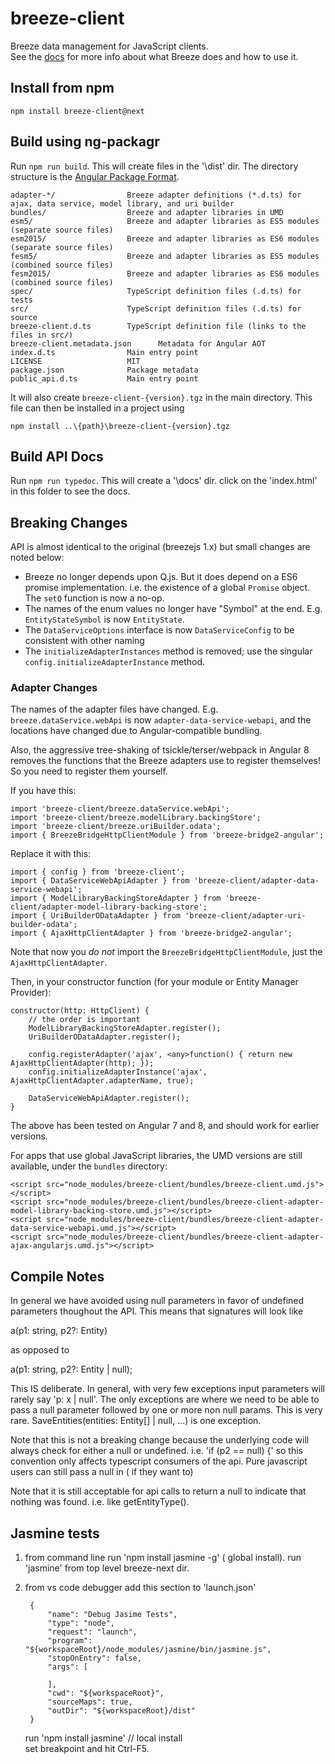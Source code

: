 # breeze-client
Breeze data management for JavaScript clients.  
See the [docs](http://breeze.github.io/doc-js/features.html) for more info about what Breeze does and how to use it.

## Install from npm

    npm install breeze-client@next

## Build using ng-packagr
Run `npm run build`.  This will create files in the '\dist' dir.  The directory structure is the [Angular Package Format](https://docs.google.com/document/d/1CZC2rcpxffTDfRDs6p1cfbmKNLA6x5O-NtkJglDaBVs/preview).

    adapter-*/                Breeze adapter definitions (*.d.ts) for ajax, data service, model library, and uri builder
    bundles/                  Breeze and adapter libraries in UMD
    esm5/                     Breeze and adapter libraries as ES5 modules (separate source files)
    esm2015/                  Breeze and adapter libraries as ES6 modules (separate source files)
    fesm5/                    Breeze and adapter libraries as ES5 modules (combined source files)
    fesm2015/                 Breeze and adapter libraries as ES6 modules (combined source files)
    spec/                     TypeScript definition files (.d.ts) for tests
    src/                      TypeScript definition files (.d.ts) for source
    breeze-client.d.ts        TypeScript definition file (links to the files in src/) 
    breeze-client.metadata.json      Metadata for Angular AOT
    index.d.ts                Main entry point
    LICENSE                   MIT
    package.json              Package metadata
    public_api.d.ts           Main entry point


It will also create `breeze-client-{version}.tgz` in the main directory.  This file can then be installed in a project using

    npm install ..\{path}\breeze-client-{version}.tgz


## Build API Docs
Run `npm run typedoc`.  This will create a '\docs' dir. click on the 'index.html' in this folder to see the docs.

## Breaking Changes
API is almost identical to the original (breezejs 1.x) but small changes are noted below:

 - Breeze no longer depends upon Q.js.  But it does depend on a ES6 promise implementation. i.e. the existence of a global `Promise` object.  The `setQ` function is now a no-op.
 - The names of the enum values no longer have "Symbol" at the end.  E.g. `EntityStateSymbol` is now `EntityState`.
 - The `DataServiceOptions` interface is now `DataServiceConfig` to be consistent with other naming
 - The `initializeAdapterInstances` method is removed; use the singular `config.initializeAdapterInstance` method.

 ### Adapter Changes
 The names of the adapter files have changed.  E.g. `breeze.dataService.webApi` is now `adapter-data-service-webapi`, 
 and the locations have changed due to Angular-compatible bundling.

 Also, the aggressive tree-shaking of tsickle/terser/webpack in Angular 8 removes the functions that the Breeze adapters
 use to register themselves!  So you need to register them yourself.

If you have this:

    import 'breeze-client/breeze.dataService.webApi';
    import 'breeze-client/breeze.modelLibrary.backingStore';
    import 'breeze-client/breeze.uriBuilder.odata';
    import { BreezeBridgeHttpClientModule } from 'breeze-bridge2-angular';

Replace it with this:

    import { config } from 'breeze-client';
    import { DataServiceWebApiAdapter } from 'breeze-client/adapter-data-service-webapi';
    import { ModelLibraryBackingStoreAdapter } from 'breeze-client/adapter-model-library-backing-store';
    import { UriBuilderODataAdapter } from 'breeze-client/adapter-uri-builder-odata';
    import { AjaxHttpClientAdapter } from 'breeze-bridge2-angular';

Note that now you _do not_ import the `BreezeBridgeHttpClientModule`, just the `AjaxHttpClientAdapter`.

Then, in your constructor function (for your module or Entity Manager Provider):

    constructor(http: HttpClient) {
        // the order is important
        ModelLibraryBackingStoreAdapter.register();
        UriBuilderODataAdapter.register();

        config.registerAdapter('ajax', <any>function() { return new AjaxHttpClientAdapter(http); });
        config.initializeAdapterInstance('ajax', AjaxHttpClientAdapter.adapterName, true);

        DataServiceWebApiAdapter.register();
    }

The above has been tested on Angular 7 and 8, and should work for earlier versions.

For apps that use global JavaScript libraries, the UMD versions are still available, under the `bundles` directory:

    <script src="node_modules/breeze-client/bundles/breeze-client.umd.js"></script>
    <script src="node_modules/breeze-client/bundles/breeze-client-adapter-model-library-backing-store.umd.js"></script>
    <script src="node_modules/breeze-client/bundles/breeze-client-adapter-data-service-webapi.umd.js"></script>
    <script src="node_modules/breeze-client/bundles/breeze-client-adapter-ajax-angularjs.umd.js"></script>

## Compile Notes
In general we have avoided using null parameters in favor of undefined parameters thoughout the API. This means that signatures will look like

a(p1: string, p2?: Entity)

as opposed to 

a(p1: string, p2?: Entity | null);

This IS deliberate.  In general, with very few exceptions input parameters will rarely say 'p: x | null'.  The only exceptions are where
we need to be able to pass a null parameter followed by one or more non null params.  This is very rare. SaveEntities(entities: Entity[] | null, ...)
is one exception. 

Note that this is not a breaking change because the underlying code will always check for either a null or undefined. i.e. 'if (p2 == null) {'
so this convention only affects typescript consumers of the api.  Pure javascript users can still pass a null in ( if they want to)

Note that it is still acceptable for api calls to return a null to indicate that nothing was found.  i.e. like getEntityType().  

## Jasmine tests 

1) from command line
    run 'npm install jasmine -g' ( global install).
    run 'jasmine'  from top level breeze-next dir.

2) from vs code debugger
    add this section to 'launch.json'
     
        {
            "name": "Debug Jasime Tests",
            "type": "node",
            "request": "launch",
            "program": "${workspaceRoot}/node_modules/jasmine/bin/jasmine.js",
            "stopOnEntry": false,
            "args": [
               
            ],
            "cwd": "${workspaceRoot}",
            "sourceMaps": true,
            "outDir": "${workspaceRoot}/dist"
        }    

    run 'npm install jasmine' // local install   
    set breakpoint and hit Ctrl-F5.     


